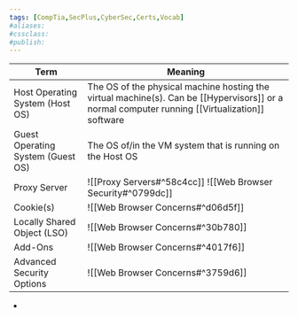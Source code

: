 ```yaml
---
tags: [CompTia,SecPlus,CyberSec,Certs,Vocab]
#aliases:
#cssclass:
#publish:
---
```


| Term                              | Meaning                                                                                                                                        |
| --------------------------------- | ---------------------------------------------------------------------------------------------------------------------------------------------- |
| Host Operating System (Host OS)   | The OS of the physical machine hosting the virtual machine(s). Can be [[Hypervisors]] or a normal computer running [[Virtualization]] software |
| Guest Operating System (Guest OS) | The OS of/in the VM system that is running on the Host OS                                                                                      |
| Proxy Server                      | ![[Proxy Servers#^58c4cc]] ![[Web Browser Security#^0799dc]]                                                                                   |
| Cookie(s)                         | ![[Web Browser Concerns#^d06d5f]]                                                                                                              |
| Locally Shared Object (LSO)       | ![[Web Browser Concerns#^30b780]]                                                                                                              |
| Add-Ons                           | ![[Web Browser Concerns#^4017f6]]                                                                                                              |
| Advanced Security Options         | ![[Web Browser Concerns#^3759d6]]                                                                                                              |
-